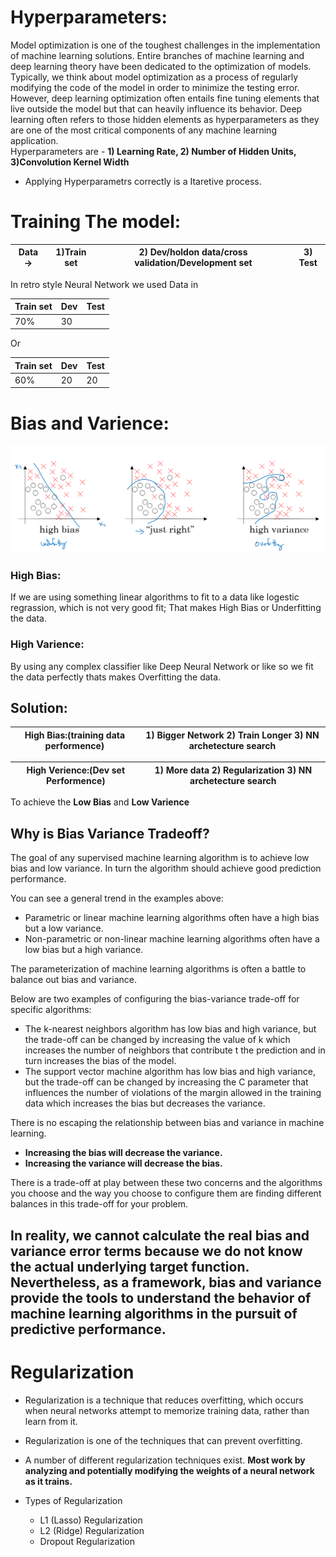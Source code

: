 # Hyperparameters: 
Model optimization is one of the toughest challenges in the implementation of machine learning solutions. Entire branches of machine learning and deep learning theory have been dedicated to the optimization of models. Typically, we think about model optimization as a process of regularly modifying the code of the model in order to minimize the testing error. However, deep learning optimization often entails fine tuning elements that live outside the model but that can heavily influence its behavior. Deep learning often refers to those hidden elements as hyperparameters as they are one of the most critical components of any machine learning application.   
Hyperparameters are - **1) Learning Rate, 2)  Number of Hidden Units, 3)Convolution Kernel Width**

* Applying Hyperparametrs correctly is a Itaretive process.
# Training The model:
Data ->|1)Train set |2) Dev/holdon data/cross validation/Development set|3) Test
--|---|---|--

In retro style Neural Network we used Data in   

Train set | Dev | Test
---|---|---
70%|30|

Or

Train set | Dev | Test
---|---|---
60%|20|20

# Bias and Varience:

![Bias](/images/bias1.png)

### High Bias:
If we are using something linear algorithms to fit to a data like logestic regrassion, which is not very good fit; That makes High Bias or Underfitting the data.
### High Varience:
By using any complex classifier like Deep Neural Network or like so we fit the data perfectly thats makes Overfitting the data.


## Solution:
High Bias:(training data performence) |     1) Bigger Network 2) Train Longer 3) NN archetecture search
---|---

High Verience:(Dev set Performence) | 1) More data 2) Regularization 3) NN archetecture search
---|---

To achieve the **Low Bias** and **Low Varience**
## Why is Bias Variance Tradeoff?
The goal of any supervised machine learning algorithm is to achieve low bias and low variance. In turn the algorithm should achieve good prediction performance.

You can see a general trend in the examples above:

* Parametric or linear machine learning algorithms often have a high bias but a low variance.
* Non-parametric or non-linear machine learning algorithms often have a low bias but a high variance.

The parameterization of machine learning algorithms is often a battle to balance out bias and variance.

Below are two examples of configuring the bias-variance trade-off for specific algorithms:

* The k-nearest neighbors algorithm has low bias and high variance, but the trade-off can be changed by increasing the value of k which increases the number of neighbors that contribute t the prediction and in turn increases the bias of the model.
* The support vector machine algorithm has low bias and high variance, but the trade-off can be changed by increasing the C parameter that influences the number of violations of the margin allowed in the training data which increases the bias but decreases the variance.

There is no escaping the relationship between bias and variance in machine learning.

* **Increasing the bias will decrease the variance.**
* **Increasing the variance will decrease the bias.**

There is a trade-off at play between these two concerns and the algorithms you choose and the way you choose to configure them are finding different balances in this trade-off for your problem.

In reality, we cannot calculate the real bias and variance error terms because we do not know the actual underlying target function. Nevertheless, as a framework, bias and variance provide the tools to understand the behavior of machine learning algorithms in the pursuit of predictive performance.
----
# Regularization
* Regularization is a technique that reduces overfitting, which occurs when neural networks attempt to memorize training data, rather than learn from it.
* Regularization is one of the techniques that can prevent overfitting. 
* A number of different regularization techniques exist. **Most work by analyzing and potentially modifying the weights of a neural network as it trains.**

* Types of Regularization
  * L1 (Lasso) Regularization
  * L2 (Ridge) Regularization
  * Dropout Regularization
